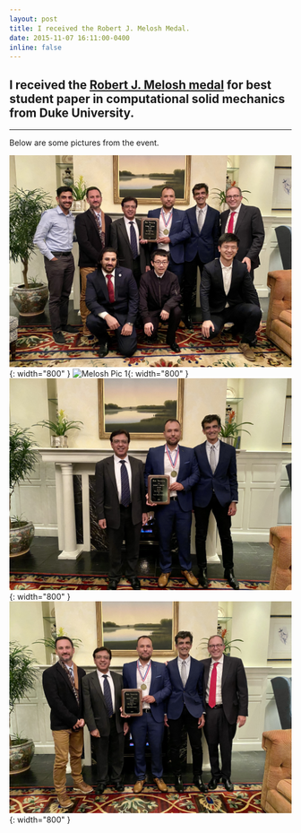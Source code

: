 ```yaml
---
layout: post
title: I received the Robert J. Melosh Medal.
date: 2015-11-07 16:11:00-0400
inline: false
---
```


## I received the <a href="https://cee.duke.edu/about/awards-honors/melosh-medal">Robert J. Melosh medal</a> for best student paper in computational solid mechanics from Duke University. 

***

Below are some pictures from the event.

![Melosh Pic 4](/assets/img/melosh_pic_4.jpeg){: width="800" }
![Melosh Pic 1](/assets/img/melosh_pic_1.jpeg){: width="800" }
![Melosh Pic 2](/assets/img/melosh_pic_2.jpeg){: width="800" }
![Melosh Pic 3](/assets/img/melosh_pic_3.jpeg){: width="800" }
